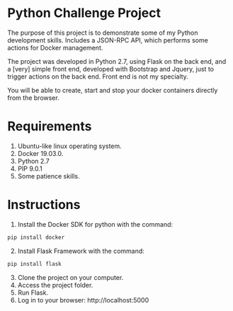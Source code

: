 # Python Challenge Project

The purpose of this project is to demonstrate some of my Python development skills. Includes a JSON-RPC API, which performs some actions for Docker management.

The project was developed in Python 2.7, using Flask on the back end, and a [very] simple front end, developed with Bootstrap and Jquery, just to trigger actions on the back end. Front end is not my specialty.

You will be able to create, start and stop your docker containers directly from the browser.

# Requirements

1. Ubuntu-like linux operating system.
2. Docker 19.03.0.
3. Python 2.7
4. PIP 9.0.1
5. Some patience skills.

# Instructions

1. Install the Docker SDK for python with the command:
```js
pip install docker
```

2. Install Flask Framework with the command:
```js
pip install flask
```

3. Clone the project on your computer.
4. Access the project folder.
5. Run Flask.
6. Log in to your browser: http://localhost:5000